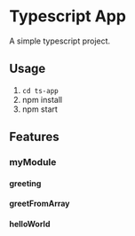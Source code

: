 # Typescript App

A simple typescript project.

## Usage

1. `cd ts-app`
1. npm install
1. npm start

## Features

### myModule

#### greeting

#### greetFromArray

#### helloWorld
